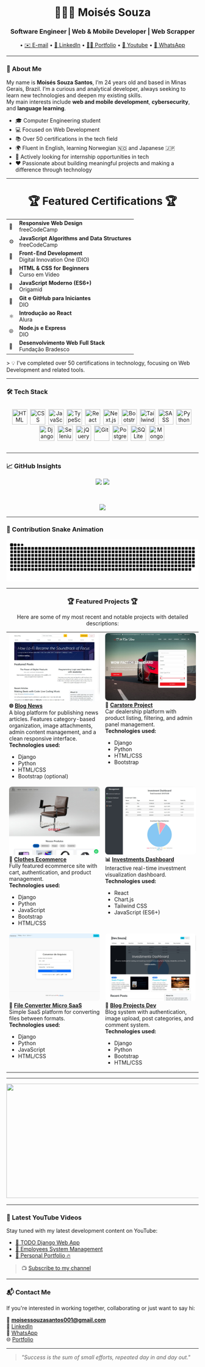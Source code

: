 <h1 align="center">👨🏻‍💻 Moisés Souza</h1>
<h3 align="center">Software Engineer | Web & Mobile Developer | Web Scrapper</h3>

<p align="center">
 • <a href="mailto:moisessouzasantos001@gmail.com">✉️ E-mail</a> •
  <a href="https://www.linkedin.com/in/mois%C3%A9s-souza-santos/">💼 LinkedIn</a> •
  <a href="https://portfolio-moises01.netlify.app/">🧑‍💼 Portfolio</a> •
  <a href="https://www.youtube.com/@MoisesSouza577">🔴 Youtube</a> •
  <a href="https://wa.me/5538998189765">📱 WhatsApp</a>
</p>

---

### 👋 About Me

My name is **Moisés Souza Santos**, I’m 24 years old and based in Minas Gerais, Brazil. I’m a curious and analytical developer, always seeking to learn new technologies and deepen my existing skills.  
My main interests include **web and mobile development**, **cybersecurity**, and **language learning**.
- 🎓 Computer Engineering student  
- 💻 Focused on Web Development
- 📚 Over 50 certifications in the tech field  
- 🌍 Fluent in English, learning Norwegian 🇳🇴 and Japanese 🇯🇵  
- 🚀 Actively looking for internship opportunities in tech  
- ❤️ Passionate about building meaningful projects and making a difference through technology

---

<div align="center">
<h1>🏆 Featured Certifications 🏆</h1>

<table>
  <tr>
    <td>📱</td>
    <td><strong>Responsive Web Design</strong><br/>freeCodeCamp</td>
  </tr>
  <tr>
    <td>⚙️</td>
    <td><strong>JavaScript Algorithms and Data Structures</strong><br/>freeCodeCamp</td>
  </tr>
  <tr>
    <td>🎨</td>
    <td><strong>Front-End Development</strong><br/>Digital Innovation One (DIO)</td>
  </tr>
  <tr>
    <td>📄</td>
    <td><strong>HTML & CSS for Beginners</strong><br/>Curso em Vídeo</td>
  </tr>
  <tr>
    <td>🧠</td>
    <td><strong>JavaScript Moderno (ES6+)</strong><br/>Origamid</td>
  </tr>
  <tr>
    <td>🔧</td>
    <td><strong>Git e GitHub para Iniciantes</strong><br/>DIO</td>
  </tr>
  <tr>
    <td>⚛️</td>
    <td><strong>Introdução ao React</strong><br/>Alura</td>
  </tr>
  <tr>
    <td>🌐</td>
    <td><strong>Node.js e Express</strong><br/>DIO</td>
  </tr>
  <tr>
    <td>💼</td>
    <td><strong>Desenvolvimento Web Full Stack</strong><br/>Fundação Bradesco</td>
  </tr>
</table>

</div>
> 💡 I've completed over 50 certifications in technology, focusing on Web Development and related tools.




---

### 🛠️ Tech Stack

<div align="center" style="display: flex; flex-wrap: wrap;">

  <img src="https://cdn.jsdelivr.net/gh/devicons/devicon/icons/html5/html5-original.svg" title="HTML" width="40" height="40"/>&nbsp;
  <img src="https://cdn.jsdelivr.net/gh/devicons/devicon/icons/css3/css3-original.svg" title="CSS" width="40" height="40"/>&nbsp;
  <img src="https://cdn.jsdelivr.net/gh/devicons/devicon/icons/javascript/javascript-original.svg" title="JavaScript" width="40" height="40"/>&nbsp;
  <img src="https://cdn.jsdelivr.net/gh/devicons/devicon/icons/typescript/typescript-original.svg" title="TypeScript" width="40" height="40"/>&nbsp;
  <img src="https://cdn.jsdelivr.net/gh/devicons/devicon/icons/react/react-original.svg" title="React" width="40" height="40"/>&nbsp;
  <img src="https://cdn.jsdelivr.net/gh/devicons/devicon/icons/nextjs/nextjs-original.svg" title="Next.js" width="40" height="40"/>&nbsp;
  <img src="https://cdn.jsdelivr.net/gh/devicons/devicon/icons/bootstrap/bootstrap-original.svg" title="Bootstrap" width="40" height="40"/>&nbsp;
  <img src="https://cdn.jsdelivr.net/gh/devicons/devicon/icons/tailwindcss/tailwindcss-original.svg" title="Tailwind CSS" width="40" height="40"/>&nbsp;
  <img src="https://cdn.jsdelivr.net/gh/devicons/devicon/icons/sass/sass-original.svg" title="SASS" width="40" height="40"/>&nbsp;
  <img src="https://cdn.jsdelivr.net/gh/devicons/devicon/icons/python/python-original.svg" title="Python" width="40" height="40"/>&nbsp;
  <img src="https://cdn.jsdelivr.net/gh/devicons/devicon/icons/django/django-plain.svg" title="Django" width="40" height="40"/>&nbsp;
  <img src="https://cdn.jsdelivr.net/gh/devicons/devicon/icons/selenium/selenium-original.svg" title="Selenium" width="40" height="40"/>&nbsp;
  <img src="https://cdn.jsdelivr.net/gh/devicons/devicon/icons/jquery/jquery-original.svg" title="jQuery" width="40" height="40"/>&nbsp;
  <img src="https://cdn.jsdelivr.net/gh/devicons/devicon/icons/git/git-original.svg" title="Git" width="40" height="40"/>&nbsp;
  <img src="https://cdn.jsdelivr.net/gh/devicons/devicon/icons/postgresql/postgresql-plain-wordmark.svg" title="PostgreSQL" width="40" height="40"/>&nbsp;
  <img src="https://cdn.jsdelivr.net/gh/devicons/devicon/icons/sqlite/sqlite-original-wordmark.svg" title="SQLite" width="40" height="40"/>&nbsp;
  <img src="https://cdn.jsdelivr.net/gh/devicons/devicon/icons/mongodb/mongodb-plain-wordmark.svg" title="MongoDB" width="40" height="40"/>&nbsp;

</div>

---

### 📈 GitHub Insights

<div align="center">

  <!-- GitHub Stats -->
  <img src="https://github-readme-stats.vercel.app/api?username=LinuxEater&show_icons=true&theme=dark&count_private=true&hide_border=false" height="160"/>
  
  <!-- Linguagens Mais Usadas -->
  <img src="https://github-readme-stats.vercel.app/api/top-langs/?username=LinuxEater&layout=compact&langs_count=6&theme=dark&hide_border=false" height="160"/>

  <!-- Heatmap de Contribuições -->
  <br><br>
  <img src="https://github-readme-streak-stats.herokuapp.com/?user=LinuxEater&theme=dark&hide_border=false" height="160"/>

</div>

---

### 🐍 Contribution Snake Animation

<picture>
  <source media="(prefers-color-scheme: dark)" srcset="https://raw.githubusercontent.com/platane/snk/output/github-contribution-grid-snake-dark.svg" />
  <source media="(prefers-color-scheme: light)" srcset="https://raw.githubusercontent.com/platane/snk/output/github-contribution-grid-snake.svg" />
  <img alt="GitHub Contribution Snake" src="https://raw.githubusercontent.com/platane/snk/output/github-contribution-grid-snake.svg" />
</picture>

---

<div align="center">

### 🏆 Featured Projects 🏆

<p>Here are some of my most recent and notable projects with detailed descriptions:</p>
</div>

<table>
  <tr>
    <td width="50%" valign="top">
      <img src="./screenshots/blog.jpg" alt="Blog News Screenshot" width="100%" style="border-radius: 8px;" /><br/>
      <strong>🌐 <a href="https://github.com/LinuxEater/blog-news-project" target="_blank">Blog News</a></strong><br/>
      A blog platform for publishing news articles. Features category-based organization, image attachments, admin content management, and a clean responsive interface.<br/>
      <strong>Technologies used:</strong>
      <ul>
        <li>Django</li>
        <li>Python</li>
        <li>HTML/CSS</li>
        <li>Bootstrap (optional)</li>
      </ul>
    </td>
    <td width="50%" valign="top">
      <img src="./screenshots/carstore.jpg" alt="CarStore Screenshot" width="100%" style="border-radius: 8px;" /><br/>
      <strong>🚗 <a href="https://github.com/LinuxEater/Carstore-Project" target="_blank">Carstore Project</a></strong><br/>
      Car dealership platform with product listing, filtering, and admin panel management.<br/>
      <strong>Technologies used:</strong>
      <ul>
        <li>Django</li>
        <li>Python</li>
        <li>HTML/CSS</li>
        <li>Bootstrap</li>
      </ul>
    </td>
  </tr>
  <tr>
    <td width="50%" valign="top">
      <img src="./screenshots/ecommerce.jpg" alt="Clothes Ecommerce Screenshot" width="100%" style="border-radius: 8px;" /><br/>
      <strong>🛒 <a href="https://github.com/LinuxEater/full-ecommerce-clothes" target="_blank">Clothes Ecommerce</a></strong><br/>
      Fully featured ecommerce site with cart, authentication, and product management.<br/>
      <strong>Technologies used:</strong>
      <ul>
        <li>Django</li>
        <li>Python</li>
        <li>JavaScript</li>
        <li>Bootstrap</li>
        <li>HTML/CSS</li>
      </ul>
    </td>
    <td width="50%" valign="top">
      <img src="./screenshots/Screenshot 2025-08-04 084716.jpg" alt="Investments Dashboard Screenshot" width="100%" style="border-radius: 8px;" /><br/>
      <strong>📊 <a href="https://github.com/LinuxEater/investments-dashboard" target="_blank">Investments Dashboard</a></strong><br/>
      Interactive real-time investment visualization dashboard.<br/>
      <strong>Technologies used:</strong>
      <ul>
        <li>React</li>
        <li>Chart.js</li>
        <li>Tailwind CSS</li>
        <li>JavaScript (ES6+)</li>
      </ul>
    </td>
  </tr>
  <tr>
    <td width="50%" valign="top">
      <img src="./screenshots/arquivos.jpg" alt="File Converter Screenshot" width="100%" style="border-radius: 8px;" /><br/>
      <strong>🧩 <a href="https://github.com/LinuxEater/conversor-de-arquivos-1.0" target="_blank">File Converter Micro SaaS</a></strong><br/>
      Simple SaaS platform for converting files between formats.<br/>
      <strong>Technologies used:</strong>
      <ul>
        <li>Django</li>
        <li>Python</li>
        <li>JavaScript</li>
        <li>HTML/CSS</li>
      </ul>
    </td>
    <td width="50%" valign="top">
      <img src="./screenshots/blogprojects.jpg" alt="Blog Projects Screenshot" width="100%" style="border-radius: 8px;" /><br/>
      <strong>📝 <a href="https://github.com/LinuxEater/Blog-Projects-Development" target="_blank">Blog Projects Dev</a></strong><br/>
      Blog system with authentication, image upload, post categories, and comment system.<br/>
      <strong>Technologies used:</strong>
      <ul>
        <li>Django</li>
        <li>Python</li>
        <li>Bootstrap</li>
        <li>HTML/CSS</li>
      </ul>
    </td>
  </tr>
</table>



</div>

---

<p align="center">
    <img src="https://media1.tenor.com/m/LQ_hjkLNJDkAAAAd/hacker-matrix.gif" width="1000" height="300">
</p>

---

### 🎥 Latest YouTube Videos

Stay tuned with my latest development content on YouTube:

- [🔗 TODO Django Web App](https://www.youtube.com/watch?v=eqeZ8Y5HoaY)  
- [🔗 Employees System Management](https://www.youtube.com/watch?v=q6Ho0WyKYFQ)  
- [🔗 Personal Portfolio 🔥](https://www.youtube.com/watch?v=Ckf3m6astcE)

> 📺 [Subscribe to my channel](https://www.youtube.com/@MoisesSouza577)


---

### 📬 Contact Me

If you're interested in working together, collaborating or just want to say hi:

📧 **moisessouzasantos001@gmail.com**  
🔗 [LinkedIn](https://www.linkedin.com/in/mois%C3%A9s-souza-santos/)  
📱 [WhatsApp](https://wa.me/5538998189765)  
🌐 [Portfolio](https://portfolio-moises01.netlify.app/)

---

> *"Success is the sum of small efforts, repeated day in and day out."*
